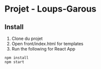 # Projet - Loups-Garous

## Install

1. Clone du projet 
2. Open front/index.html for templates
3. Run the following for React App

```
npm install 
npm start

```
